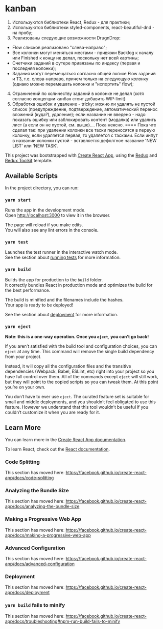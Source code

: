 # kanban

1. Используются библиотеки React, Redux - для практики;
2. Используются библиотеки styled-components, react-beautiful-dnd - на пробу;
3. Реализованы следующие возможности DrugnDrop:

- Flow списков реализовано "слева-направо";
- Все колонки могут меняться местами - привязки Backlog к началу или Finished к концу не делал, поскольку нет всей картины;
- Счетчики заданий в футере привязаны по индексу (первая и последняя колонки);
- Задания могут перемещаться согласно общей логике Flow заданий и ТЗ, т.е. слева-направо, причем только на следующую колонку (однако можно перемешать колонки и "испортить" flow);

4. Ограничений по количеству заданий в колонке не делал (хотя согласно концепции канбан стоит добавить WIP-limit)
5. Обработка ошибок и удаление - tricky: можно ли удалять не пустой список (предупреждение, подтверждение, автоматический перенос вложений (куда?), удаление); если название не введено - надо показать ошибку или заблокировать контент (модалка) или удалить лист (а если он не пустой, см. выше).... Пока неясно.
   ==== Пока что сделал так: при удалении колонки все таски переносятся в первую колонку, если удаляется первая, то удаляется с тасками. Если инпут в названии колонки пустой - вставляется дефолтное название 'NEW LIST' или 'NEW TASK'.

This project was bootstrapped with [Create React App](https://github.com/facebook/create-react-app), using the [Redux](https://redux.js.org/) and [Redux Toolkit](https://redux-toolkit.js.org/) template.

## Available Scripts

In the project directory, you can run:

### `yarn start`

Runs the app in the development mode.<br />
Open [http://localhost:3000](http://localhost:3000) to view it in the browser.

The page will reload if you make edits.<br />
You will also see any lint errors in the console.

### `yarn test`

Launches the test runner in the interactive watch mode.<br />
See the section about [running tests](https://facebook.github.io/create-react-app/docs/running-tests) for more information.

### `yarn build`

Builds the app for production to the `build` folder.<br />
It correctly bundles React in production mode and optimizes the build for the best performance.

The build is minified and the filenames include the hashes.<br />
Your app is ready to be deployed!

See the section about [deployment](https://facebook.github.io/create-react-app/docs/deployment) for more information.

### `yarn eject`

**Note: this is a one-way operation. Once you `eject`, you can’t go back!**

If you aren’t satisfied with the build tool and configuration choices, you can `eject` at any time. This command will remove the single build dependency from your project.

Instead, it will copy all the configuration files and the transitive dependencies (Webpack, Babel, ESLint, etc) right into your project so you have full control over them. All of the commands except `eject` will still work, but they will point to the copied scripts so you can tweak them. At this point you’re on your own.

You don’t have to ever use `eject`. The curated feature set is suitable for small and middle deployments, and you shouldn’t feel obligated to use this feature. However we understand that this tool wouldn’t be useful if you couldn’t customize it when you are ready for it.

## Learn More

You can learn more in the [Create React App documentation](https://facebook.github.io/create-react-app/docs/getting-started).

To learn React, check out the [React documentation](https://reactjs.org/).

### Code Splitting

This section has moved here: https://facebook.github.io/create-react-app/docs/code-splitting

### Analyzing the Bundle Size

This section has moved here: https://facebook.github.io/create-react-app/docs/analyzing-the-bundle-size

### Making a Progressive Web App

This section has moved here: https://facebook.github.io/create-react-app/docs/making-a-progressive-web-app

### Advanced Configuration

This section has moved here: https://facebook.github.io/create-react-app/docs/advanced-configuration

### Deployment

This section has moved here: https://facebook.github.io/create-react-app/docs/deployment

### `yarn build` fails to minify

This section has moved here: https://facebook.github.io/create-react-app/docs/troubleshooting#npm-run-build-fails-to-minify
